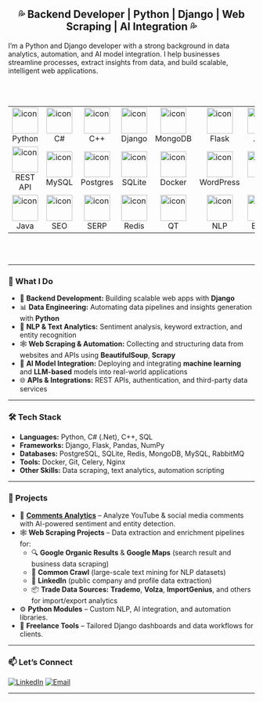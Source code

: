 <div align="center">
  <h2>💦 Backend Developer | Python | Django | Web Scraping | AI Integration 💦</h2>
</div>


I’m a Python and Django developer with a strong background in data analytics, automation, and AI model integration.
I help businesses streamline processes, extract insights from data, and build scalable, intelligent web applications.

<br></br>

<table align="center">

  <tr>
     <td align="center" width="80">
      <img src="https://techstack-generator.vercel.app/python-icon.svg" alt="icon" width="53" height="53" />
      <br>Python
    </td>
    <td align="center" width="80">
      <img src="https://techstack-generator.vercel.app/csharp-icon.svg" alt="icon" width="53" height="53" />
      <br>C#
    </td>
    <td align="center" width="80">
      <img src="https://techstack-generator.vercel.app/cpp-icon.svg" alt="icon" width="53" height="53" />
      <br>C++
    </td>
    <td align="center" width="80">
      <img src="https://techstack-generator.vercel.app/django-icon.svg" alt="icon" width="53" height="53" />
      <br>Django
    </td>
    <td align="center" width="80">
      <img src="https://skillicons.dev/icons?i=mongodb" alt="icon" width="53" height="53" />
      <br>MongoDB
    </td>
    <td align="center" width="80">
      <img src="https://skillicons.dev/icons?i=flask" alt="icon" width="53" height="53" />
      <br>Flask
    </td>
    <td align="center" width="80">
      <img src="https://skillicons.dev/icons?i=dotnet" alt="icon" width="53" height="53" />
      <br>.Net
    </td>
    <td align="center" width="80">
      <img src="https://techstack-generator.vercel.app/sass-icon.svg" alt="icon" width="53" height="53" />
      <br>Saas
    </td>
    <td align="center" width="80">
      <img src="https://techstack-generator.vercel.app/github-icon.svg" alt="icon" width="53" height="53" />
      <br>Github
    </td>
    <td align="center" width="80">
      <img src="https://skillicons.dev/icons?i=js" alt="icon" width="53" height="53" />
      <br>JavaScript
    </td>
  </tr>

  <tr>
     <td align="center" width="80">
      <img src="https://techstack-generator.vercel.app/restapi-icon.svg" alt="icon" width="53" height="53" />
      <br>REST API
    </td>
    <td align="center" width="80">
      <img src="https://techstack-generator.vercel.app/mysql-icon.svg" alt="icon" width="53" height="53" />
      <br>MySQL
    </td>
    <td align="center" width="80">
      <img src="https://skillicons.dev/icons?i=postgres" alt="icon" width="53" height="53" />
      <br>Postgres
    </td>
    <td align="center" width="80">
      <img src="https://skillicons.dev/icons?i=sqlite" alt="icon" width="53" height="53" />
      <br>SQLite
    </td>
    <td align="center" width="80">
      <img src="https://techstack-generator.vercel.app/docker-icon.svg" alt="icon" width="53" height="53" />
      <br>Docker
    </td>
    <td align="center" width="80">
      <img src="https://skillicons.dev/icons?i=wordpress" alt="icon" width="53" height="53" />
      <br>WordPress
    </td>
    <td align="center" width="80">
      <img src="https://img.icons8.com/?size=100&id=LSOtRiURcRCx&format=png&color=000000" alt="icon" width="53" height="53" />
      <br>Tor
    </td>
    <td align="center" width="80">
      <img src="https://skillicons.dev/icons?i=selenium" alt="icon" width="53" height="53" />
      <br>Selenium
    </td>
    <td align="center" width="80">
      <img src="https://img.icons8.com/?size=100&id=sop9ROXku5bb&format=png&color=000000" alt="icon" width="53" height="53" />
      <br>HuggingFace
    </td>
    <td align="center" width="80">
      <img src="https://docs.celeryq.dev/en/v5.5.3/_static/celery_512.png" alt="icon" width="53" height="53" />
      <br>Celery
    </td>
  </tr>

  <tr>
     <td align="center" width="85">
      <img src="https://techstack-generator.vercel.app/java-icon.svg" alt="icon" width="53" height="53" />
      <br>Java
    </td>
    <td align="center" width="85">
      <img src="https://img.icons8.com/?size=100&id=16Ne6ZK7nvPI&format=png&color=000000" alt="icon" width="53" height="53" />
      <br>SEO
    </td>
    <td align="center" width="85">
      <img src="https://img.icons8.com/?size=100&id=SMeiykv480Zp&format=png&color=000000" alt="icon" width="53" height="53" />
      <br>SERP
    </td>
    <td align="center" width="85">
      <img src="https://skillicons.dev/icons?i=redis" alt="icon" width="53" height="53" />
      <br>Redis
    </td>
    <td align="center" width="85">
      <img src="https://skillicons.dev/icons?i=qt" alt="icon" width="53" height="53" />
      <br>QT
    </td>
    <td align="center" width="85">
      <img src="https://img.icons8.com/?size=100&id=97624&format=png&color=000000" alt="icon" width="53" height="53" />
      <br>NLP
    </td>
    <td align="center" width="85">
      <img src="https://skillicons.dev/icons?i=bash" alt="icon" width="53" height="53" />
      <br>Bash
    </td>
    <td align="center" width="85">
      <img src="https://skillicons.dev/icons?i=kafka" alt="icon" width="53" height="53" />
      <br>Kafka
    </td>
    <td align="center" width="85">
      <img src="https://skillicons.dev/icons?i=rabbitmq" alt="icon" width="53" height="53" />
      <br>RabitMQ
    </td>
    <td align="center" width="85">
      <img src="https://techstack-generator.vercel.app/nginx-icon.svg" alt="icon" width="53" height="53" />
      <br>Nginx
    </td>
  </tr>
  
</table>
<br></br>


---

### 🚀 What I Do
- 🧩 **Backend Development:** Building scalable web apps with **Django**
- 📊 **Data Engineering:** Automating data pipelines and insights generation with **Python**
- 💬 **NLP & Text Analytics:** Sentiment analysis, keyword extraction, and entity recognition  
- 🕸️ **Web Scraping & Automation:** Collecting and structuring data from websites and APIs using **BeautifulSoup**, **Scrapy**  
- 🤖 **AI Model Integration:** Deploying and integrating **machine learning** and **LLM-based** models into real-world applications  
- 🌐 **APIs & Integrations:** REST APIs, authentication, and third-party data services  


---

### 🛠️ Tech Stack
- **Languages:** Python, C# (.Net), C++, SQL  
- **Frameworks:** Django, Flask, Pandas, NumPy  
- **Databases:** PostgreSQL, SQLite, Redis, MongoDB, MySQL, RabbitMQ  
- **Tools:** Docker, Git, Celery, Nginx  
- **Other Skills:** Data scraping, text analytics, automation scripting  

---

### 🌟 Projects
- 🧠 [**Comments Analytics**](https://commentsanalytics.com) – Analyze YouTube & social media comments with AI-powered sentiment and entity detection.  
- 🕸️ **Web Scraping Projects** – Data extraction and enrichment pipelines for:  
  - 🔍 **Google Organic Results** & **Google Maps** (search result and business data scraping)  
  - 🧾 **Common Crawl** (large-scale text mining for NLP datasets)  
  - 💼 **LinkedIn** (public company and profile data extraction)  
  - 📦 **Trade Data Sources:** **Trademo**, **Volza**, **ImportGenius**, and others for import/export analytics  
- ⚙️ **Python Modules** – Custom NLP, AI integration, and automation libraries.  
- 💼 **Freelance Tools** – Tailored Django dashboards and data workflows for clients.  


---
### 📫 Let’s Connect

[![LinkedIn](https://img.shields.io/badge/LinkedIn-0A66C2?style=for-the-badge&logo=linkedin&logoColor=white)](https://linkedin.com/in/tahahamedani)
[![Email](https://img.shields.io/badge/Email-D14836?style=for-the-badge&logo=gmail&logoColor=white)](mailto:taha.hamedani8@gmail.com)

  
---



<br/>
